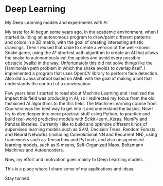 # Deep Learning
My Deep Learning models and experiments with AI

My taste for AI begun some years ago, in the academic environment, when I started building an autonomous program to draw/paint different patterns and colors in a 2D matrix, with the goal of creating interesting artistic drawings. Then I reused that code to create a version of the well-known Snake game, using the A* shortest path algorithm to create an AI that allows the snake to autonomously eat the apples and avoid every possible obstacle (walls) in the way. Unfortunately this did not solve things like the Hamiltonian path problem in which the snake avoids to overlap itself. I implemented a program that uses OpenCV library to perform face detection. Also did a Java chatbot based on AIML with the goal of making a bot that understands the context of a conversation.

Few years later I started to read about Machine Learning and I realized the impact this field was producing in AI, so I redirected my focus from the old fashioned AI algorithms to the this field. The Machine Learning course from Coursera was the best way to get into it and understand the basics. Now I try to dive deeper into more practical stuff using Python, to practice and build real-world predictive models with Scikit-learn, Keras, NumPy and Pandas libraries. Currently I like to build and optimize different kinds of supervised learning models such as SVM, Decision Trees, Random Forests and Neural Networks (including Convolutional NN and Recurrent NN), using frameworks such as Tensorflow and PyTorch, and also unsupervised learning models, such as K-means, Self-Organized Maps, Boltzmann Machines and Autoencoders.

Now, my effort and motivation goes mainly to Deep Learning models.

This is a place where I share some of my applications and ideas.

Stay tunned.